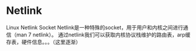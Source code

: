 # Netlink
Linux Netlink Socket
Netlink是一种特殊的socket，用于用户和内核之间进行通信（man 7 netlink）。
通过netlink我们可以获取内核协议栈维护的路由表，arp缓存表，硬件信息。。。（这里逐渐）
